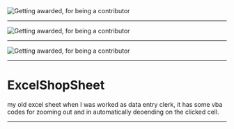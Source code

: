 

 <source media="(prefers-color-scheme: dark)" srcset="https://awesomescreenshot.s3.amazonaws.com/image/4376740/40686729-43b06af2625a770e70764f774640a651.png?X-Amz-Algorithm=AWS4-HMAC-SHA256&X-Amz-Credential=AKIAJSCJQ2NM3XLFPVKA%2F20230612%2Fus-east-1%2Fs3%2Faws4_request&X-Amz-Date=20230612T214854Z&X-Amz-Expires=28800&X-Amz-SignedHeaders=host&X-Amz-Signature=b1190a26bc013a9b039042e291e9c33f65515e9546df0ed7b597e0b53c89a5ca">
 <source media="(prefers-color-scheme: light)" srcset="https://awesomescreenshot.s3.amazonaws.com/image/4376740/40686729-43b06af2625a770e70764f774640a651.png?X-Amz-Algorithm=AWS4-HMAC-SHA256&X-Amz-Credential=AKIAJSCJQ2NM3XLFPVKA%2F20230612%2Fus-east-1%2Fs3%2Faws4_request&X-Amz-Date=20230612T214854Z&X-Amz-Expires=28800&X-Amz-SignedHeaders=host&X-Amz-Signature=b1190a26bc013a9b039042e291e9c33f65515e9546df0ed7b597e0b53c89a5ca">
 <img alt="Getting awarded, for being a contributor" src="https://awesomescreenshot.s3.amazonaws.com/image/4376740/40686729-43b06af2625a770e70764f774640a651.png?X-Amz-Algorithm=AWS4-HMAC-SHA256&X-Amz-Credential=AKIAJSCJQ2NM3XLFPVKA%2F20230612%2Fus-east-1%2Fs3%2Faws4_request&X-Amz-Date=20230612T214854Z&X-Amz-Expires=28800&X-Amz-SignedHeaders=host&X-Amz-Signature=b1190a26bc013a9b039042e291e9c33f65515e9546df0ed7b597e0b53c89a5ca">

</picture>


---


 <source media="(prefers-color-scheme: dark)" srcset="https://awesomescreenshot.s3.amazonaws.com/image/4376740/40686927-e14ed40e3f091d4befbe7474e91028dd.png?X-Amz-Algorithm=AWS4-HMAC-SHA256&X-Amz-Credential=AKIAJSCJQ2NM3XLFPVKA%2F20230612%2Fus-east-1%2Fs3%2Faws4_request&X-Amz-Date=20230612T220226Z&X-Amz-Expires=28800&X-Amz-SignedHeaders=host&X-Amz-Signature=6d61f2ec8dc1d2dffb135b790783e3e14ba3ae782a8d5870ebc7d03b64990144">
 <source media="(prefers-color-scheme: light)" srcset="https://awesomescreenshot.s3.amazonaws.com/image/4376740/40686927-e14ed40e3f091d4befbe7474e91028dd.png?X-Amz-Algorithm=AWS4-HMAC-SHA256&X-Amz-Credential=AKIAJSCJQ2NM3XLFPVKA%2F20230612%2Fus-east-1%2Fs3%2Faws4_request&X-Amz-Date=20230612T220226Z&X-Amz-Expires=28800&X-Amz-SignedHeaders=host&X-Amz-Signature=6d61f2ec8dc1d2dffb135b790783e3e14ba3ae782a8d5870ebc7d03b64990144">
 <img alt="Getting awarded, for being a contributor" src="https://awesomescreenshot.s3.amazonaws.com/image/4376740/40686927-e14ed40e3f091d4befbe7474e91028dd.png?X-Amz-Algorithm=AWS4-HMAC-SHA256&X-Amz-Credential=AKIAJSCJQ2NM3XLFPVKA%2F20230612%2Fus-east-1%2Fs3%2Faws4_request&X-Amz-Date=20230612T220226Z&X-Amz-Expires=28800&X-Amz-SignedHeaders=host&X-Amz-Signature=6d61f2ec8dc1d2dffb135b790783e3e14ba3ae782a8d5870ebc7d03b64990144">



---


<source media="(prefers-color-scheme: dark)" srcset="https://awesomescreenshot.s3.amazonaws.com/image/4376740/40686946-dbb45c618ed01c3295c220f6771cbbd4.png?X-Amz-Algorithm=AWS4-HMAC-SHA256&X-Amz-Credential=AKIAJSCJQ2NM3XLFPVKA%2F20230612%2Fus-east-1%2Fs3%2Faws4_request&X-Amz-Date=20230612T220336Z&X-Amz-Expires=28800&X-Amz-SignedHeaders=host&X-Amz-Signature=3be95890a90b498cafda7b6826ebf100195d461553ac988067c7bd23c07862c0">
 <source media="(prefers-color-scheme: light)" srcset="https://awesomescreenshot.s3.amazonaws.com/image/4376740/40686946-dbb45c618ed01c3295c220f6771cbbd4.png?X-Amz-Algorithm=AWS4-HMAC-SHA256&X-Amz-Credential=AKIAJSCJQ2NM3XLFPVKA%2F20230612%2Fus-east-1%2Fs3%2Faws4_request&X-Amz-Date=20230612T220336Z&X-Amz-Expires=28800&X-Amz-SignedHeaders=host&X-Amz-Signature=3be95890a90b498cafda7b6826ebf100195d461553ac988067c7bd23c07862c0">
 <img alt="Getting awarded, for being a contributor" src="https://awesomescreenshot.s3.amazonaws.com/image/4376740/40686946-dbb45c618ed01c3295c220f6771cbbd4.png?X-Amz-Algorithm=AWS4-HMAC-SHA256&X-Amz-Credential=AKIAJSCJQ2NM3XLFPVKA%2F20230612%2Fus-east-1%2Fs3%2Faws4_request&X-Amz-Date=20230612T220336Z&X-Amz-Expires=28800&X-Amz-SignedHeaders=host&X-Amz-Signature=3be95890a90b498cafda7b6826ebf100195d461553ac988067c7bd23c07862c0">
 
 
 ---


# ExcelShopSheet
my old excel sheet when I was worked as data entry clerk, it has some vba codes for zooming out and in automatically deoending on the clicked cell. 


---

